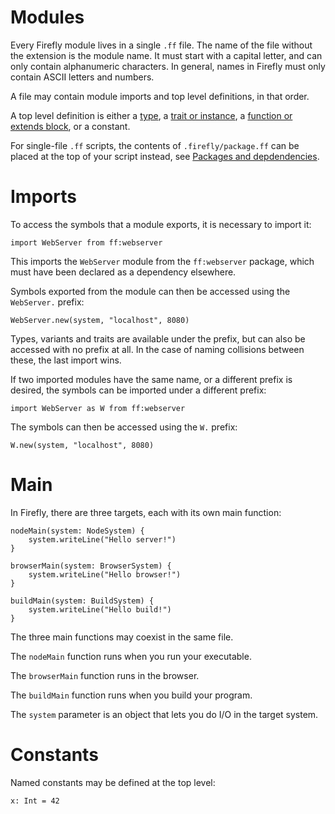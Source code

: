 # Modules

Every Firefly module lives in a single `.ff` file. The name of the file without the extension is the module name. It must start with a capital letter, and can only contain alphanumeric characters. In general, names in Firefly must only contain ASCII letters and numbers.

A file may contain module imports and top level definitions, in that order.

A top level definition is either a [type](user-defined-types), a [trait or instance](traits-and-instances), a [function or extends block](functions-and-methods), or a constant.

For single-file `.ff` scripts, the contents of `.firefly/package.ff` can be placed at the top of your script instead, see [Packages and depdendencies](packages-and-dependencies).


# Imports

To access the symbols that a module exports, it is necessary to import it:

```firefly
import WebServer from ff:webserver
```

This imports the `WebServer` module from the `ff:webserver` package, which must have been declared as a dependency elsewhere.

Symbols exported from the module can then be accessed using the `WebServer.` prefix:

```firefly
WebServer.new(system, "localhost", 8080)
```

Types, variants and traits are available under the prefix, but can also be accessed with no prefix at all. In the case of naming collisions between these, the last import wins.

If two imported modules have the same name, or a different prefix is desired, the symbols can be imported under a different prefix:

```firefly
import WebServer as W from ff:webserver
```

The symbols can then be accessed using the `W.` prefix:

```firefly
W.new(system, "localhost", 8080)
```


# Main

In Firefly, there are three targets, each with its own main function:

```firefly
nodeMain(system: NodeSystem) {
    system.writeLine("Hello server!")
}

browserMain(system: BrowserSystem) {
    system.writeLine("Hello browser!")
}

buildMain(system: BuildSystem) {
    system.writeLine("Hello build!")
}
```

The three main functions may coexist in the same file.

The `nodeMain` function runs when you run your executable.

The `browserMain` function runs in the browser.

The `buildMain` function runs when you build your program.

The `system` parameter is an object that lets you do I/O in the target system.


# Constants

Named constants may be defined at the top level:

```firefly
x: Int = 42
```

